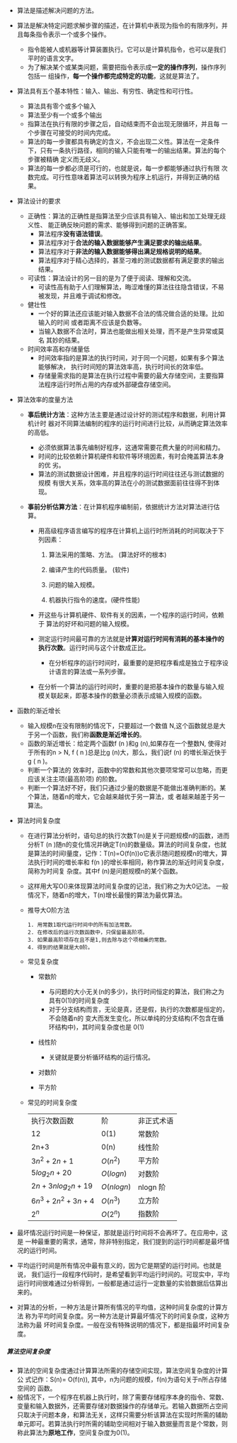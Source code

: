 * 算法是描述解决问题的方法。
* 算法是解决特定问题求解步骤的描述，在计算机中表现为指令的有限序列，并且每条指令表示一个或多个操作。
  * 指令能被人或机器等计算装置执行。它可以是计算机指令，也可以是我们平时的语言文字。
  * 为了解决某个或某类问题，需要把指令表示成**一定的操作序列**，操作序列包括一 组操作，**每一个操作都完成特定的功能**，这就是算法了。

* 算法具有五个基本特性：输入、输出、有穷性、确定性和可行性。
  * 算法具有零个或多个输入
  * 算法至少有一个或多个输出
  * 指算法在执行有限的步骤之后，自动结束而不会出现无限循环，并且每 一个步骤在可接受的时间内完成。
  * 算法的每一步骤都具有确定的含义，不会出现二义性。算法在一定条件 下，只有一条执行路径，相同的输入只能有唯一的输出结果。算法的每个步骤被精确 定义而无歧义。
  * 算法的每一步都必须是可行的，也就是说，每一步都能够通过执行有限 次数完成。可行性意味着算法可以转换为程序上机运行，并得到正确的结果。

* 算法设计的要求

  * 正确性：算法的正确性是指算法至少应该具有输入、输出和加工处理无歧义性、 能正确反映问题的需求、能够得到问题的正确答案。
    * 算法程序**没有语法错误**。
    * 算法程序对于**合法的输入数据能够产生满足要求的输出结果**。
    * 算法程序对于**非法的输入数据能够得出满足规格说明的结果**。
    * 算法程序对于精心选择的，甚至刁难的测试数据都有满足要求的输出结果。
  * 可读性：算法设计的另一目的是为了便于阅读、理解和交流。
    * 可读性高有助于人们理解算法，晦涩难懂的算法往往隐含错误，不易被发现，并且难于调试和修改。
  * 健壮性
    * 一个好的算法还应该能对输入数据不合法的情况做合适的处理。比如输入的时间 或者距离不应该是负数等。
    * 当输入数据不合法时，算法也能做出相关处理，而不是产生异常或莫名 其妙的结果。
  * 时间效率高和存储量低
    * 时间效率指的是算法的执行时间，对于同一个问题，如果有多个算法能够解决， 执行时间短的算法效率高，执行时间长的效率低。
    * 存储量需求指的是算法在执行过程中需要的最大存储空间，主要指算法程序运行时所占用的内存或外部硬盘存储空间。

* 算法效率的度量方法

  * **事后统计方法**：这种方法主要是通过设计好的测试程序和数据，利用计算机计时 器对不同算法编制的程序的运行时间进行比较，从而确定算法效率的高低。

    * 必须依据算法事先编制好程序，这通常需要花费大量的时间和精力。
    * 时间的比较依赖计算机硬件和软件等环境因素，有时会掩盖算法本身的优 劣。
    * 算法的测试数据设计困难，并且程序的运行时间往往还与测试数据的规模 有很大关系，效率高的算法在小的测试数据面前往往得不到体现。

  * **事前分析估算方法**：在计算机程序编制前，依据统计方法对算法进行估算。

    * 用高级程序语言编写的程序在计算机上运行时所消耗的时间取决于下列因素：

      1. 算法采用的策略、方法。 (算法好坏的根本)

      2. 编译产生的代码质量。 (软件)

      3. 问题的输入规模。 

      4. 机器执行指令的速度。(硬件性能)

    * 开这些与计算机硬件、软件有关的因素，一个程序的运行时间，依赖于 算法的好坏和问题的输入规模。

    * 测定运行时间最可靠的方法就是**计算对运行时间有消耗的基本操作的执行次数**。运行时间与这个计数成正比。
      * 在分析程序的运行时间时，最重要的是把程序看成是独立于程序设计语言的算法或一系列步骤。
    * 在分析一个算法的运行时间时，重要的是把基本操作的数量与输入规模关联起来，即基本操作的数量必须表示成输入规模的函数。

* 函数的渐近增长

  * 输入规模n在没有限制的情况下，只要超过一个数值 N,这个函数就总是大于另一个函数，我们称**函数是渐近增长的**。
  * 函数的渐近増长：给定两个函数f (n )和g (n),如果存在一个整数N, 使得对于所有的n > N, f ( n )总是比g (n)大，那么，我们说f (n) 的増长渐近快于g ( n )。
  * 判断一个算法的 效率时，函数中的常数和其他次要项常常可以忽略，而更应该关注主项(最高阶项) 的阶数。
  * 判断一个算法好不好，我们只通过少量的数据是不能做出准确判断的。某个算法，随着n的增大，它会越来越优于另一算法，或 者越来越差于另一算法。

* 算法时间复杂度

  * 在进行算法分析时，语句总的执行次数T(n)是关于问题规模n的函数，进而分析T (n )随n的变化情况并确定T(n)的数量级。算法的时间复杂度，也就是算法的时间l量度，记作：T(n)=O(f(n))o它表示随问题规模n的増大，算法执行时间的増长率和 f(n )的增长率相同，称作算法的渐近时间复杂度，简称为时间复 杂度。其中f (n)是问题规模n的某个函数。

  * 这样用大写O()来体现算法时间复杂度的记法，我们称之为大0记法。 一般情况下，随着n的增大，T(n)增长最慢的算法为最优算法。

  * 推导大O阶方法

    ```
    1. 用常数1取代运行时间中的所有加法常数。
    2. 在修改后的运行次数函数中，只保留最高阶项。
    3. 如果最高阶项存在且不是1,则去除与这个项相乗的常数。
    4. 得到的结果就是大0阶。
    ```

  * 常见复杂度

    * 常数阶
      * 与问题的大小无关(n的多少)，执行时间恒定的算法，我们称之为具有0(1)的时间复杂度
      * 对于分支结构而言，无论是真，还是假，执行的次数都是恒定的，不会随着n的 变大而发生变化，所以单纯的分支结构(不包含在循环结构中)，其时间复杂度也是 0(1) 
    * 线性阶
      * 关键就是要分析循环结构的运行情况。

    * 对数阶
    * 平方阶

  * 常见的时间复杂度

    |                       |            |            |
    | --------------------- | ---------- | ---------- |
    | 执行次数函数          | 阶         | 非正式术语 |
    | 12                    | 0(1)       | 常数阶     |
    | 2n+3                  | 0(n)       | 线性阶     |
    | $3n^2 + 2n + 1$       | $O(n^2)$   | 平方阶     |
    | $5log_2n+20$          | $O(logn)$  | 对数阶     |
    | $2n + 3nlog_2n + 19$  | $O(nlogn)$ | nlogn 阶   |
    | $6n^3 + 2n^2+ 3n + 4$ | $O(n^3)$   | 立方阶     |
    | $2^n$                 | $O(2^n)$   | 指数阶     |

* 最坏情况运行时间是一种保证，那就是运行时间将不会再坏了。在应用中，这是 一种最重要的需求，通常，除非特别指定，我们提到的运行时间都是最坏情况的运行时间。
* 平均运行时间是所有情况中最有意义的，因为它是期望的运行时间。也就是说， 我们运行一段程序代码时，是希望看到平均运行时间的。可现实中，平均运行时间很难通过分析得到，一般都是通过运行一定数量的实验数据后估算出来的。
* 对算法的分析，一种方法是计算所有情况的平均值，这种时间复杂度的计算方法 称为平均时间复杂度。另一种方法是计算最坏情况下的时间复杂度，这种方法称为最 坏时间复杂度。一般在没有特殊说明的情况下，都是指最坏时间复杂度。

##### 算法空间复杂度

* 算法的空间复杂度通过计算算法所需的存储空间实现，算法空间复杂度的计算公 式记作：S(n)= O(f(n)), 其中，n为问题的规模，f(n)为语句关于n所占存储空间的 函数。
* 般情况下，一个程序在机器上执行时，除了需要存储程序本身的指令、常数、 变量和输入数据外，还需要存储对数据操作的存储单元。若输入数据所占空间只取决于问题本身，和算法无关，这样只需要分析该算法在实现时所需的辅助单元即可。若算法执行时所需的辅助空间相对于输入数据量而言是个常数，则称此算法为**原地工作**，空间复杂度为0(1)。